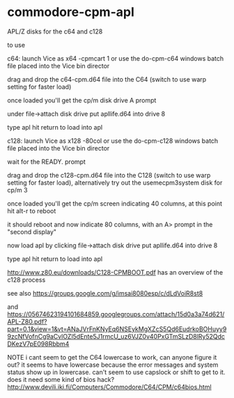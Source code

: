 # commodore-cpm-apl
APL/Z disks for the c64 and c128

to use

c64: launch Vice as    x64 -cpmcart 1   or use the do-cpm-c64 windows batch file placed into the Vice bin director

drag and drop the c64-cpm.d64 file into the C64  (switch to use warp setting for faster load)

once loaded you'll get the cp/m disk drive A prompt

under file->attach disk drive  put apllife.d64 into drive 8

type  apl  hit return to load into apl


c128: launch Vice as   x128  -80col   or use the do-cpm-c128 windows batch file placed into the Vice bin director

wait for the READY. prompt

drag and drop the c128-cpm.d64 file into the C128  (switch to use warp setting for faster load), alternatively try out the usemecpm3system disk for cp/m 3 

once loaded you'll get the cp/m screen indicating 40 columns, at this point hit alt-r to reboot

it should reboot and now indicate 80 columns, with an A> prompt in the "second display"

now load apl by clicking file->attach disk drive  put apllife.d64 into drive 8

type  apl  hit return to load into apl


http://www.z80.eu/downloads/C128-CPMBOOT.pdf has an overview of the c128 process

see also  https://groups.google.com/g/imsai8080esp/c/dLdVoiR8st8

and https://05674623194101684859.googlegroups.com/attach/15d0a3a74d621/APL-Z80.pdf?part=0.1&view=1&vt=ANaJVrFnKNyEq6NSEykMgXZcS5Qd6EudrkoBOHuyy99zcNfVofnCg9aCvlOZl5dEnte5J1rmcU_uz6VJZ0v40PxGTmSLzD8lRy52QdcDKezV7pE098Rbbm4


NOTE i cant seem to get the C64 lowercase to work, can anyone figure it out?
it seems to have lowercase because the error messages and system status show up in lowercase. can't seem to use capslock or shift to get to it.
does it need some kind of bios hack?
http://www.devili.iki.fi/Computers/Commodore/C64/CPM/c64bios.html
